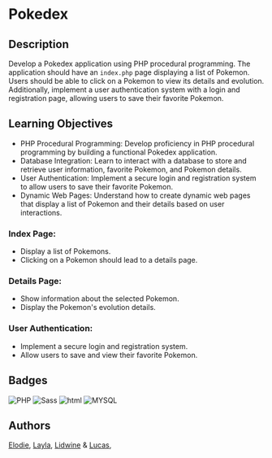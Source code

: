 
# Pokedex

## Description

Develop a Pokedex application using PHP procedural programming. The application should have an `index.php` page displaying a list of Pokemon. Users should be able to click on a Pokemon to view its details and evolution. Additionally, implement a user authentication system with a login and registration page, allowing users to save their favorite Pokemon.

## Learning Objectives
- PHP Procedural Programming: Develop proficiency in PHP procedural programming by building a functional Pokedex application.
- Database Integration: Learn to interact with a database to store and retrieve user information, favorite Pokemon, and Pokemon details.
- User Authentication: Implement a secure login and registration system to allow users to save their favorite Pokemon.
- Dynamic Web Pages: Understand how to create dynamic web pages that display a list of Pokemon and their details based on user interactions.


### Index Page:

- Display a list of Pokemons.
- Clicking on a Pokemon should lead to a details page.

### Details Page:

- Show information about the selected Pokemon.
- Display the Pokemon's evolution details.

### User Authentication:

- Implement a secure login and registration system.
- Allow users to save and view their favorite Pokemon.

  

## Badges


![PHP](https://img.shields.io/badge/PHP-777BB4?style=for-the-badge&logo=php&logoColor=white)
![Sass](https://img.shields.io/badge/Sass-CC6699?style=for-the-badge&logo=sass&logoColor=white)
![html](https://img.shields.io/badge/HTML-239120?style=for-the-badge&logo=html5&logoColor=white)
![MYSQL](https://img.shields.io/badge/MySQL-00000F?style=for-the-badge&logo=mysql&logoColor=white)


## Authors

[Elodie](https://github.com/Taweria), [Layla](https://github.com/LRI-2020), [Lidwine](https://github.com/LidwinePrior) & [Lucas](https://github.com/lbeauloi),


